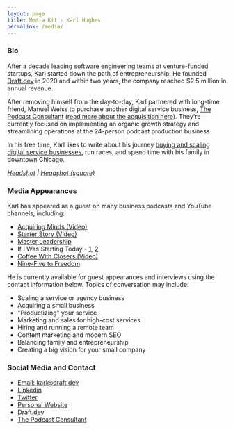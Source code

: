 ```yaml
---
layout: page
title: Media Kit - Karl Hughes
permalink: /media/
---
```


### Bio
After a decade leading software engineering teams at venture-funded startups, Karl started down the path of entrepreneurship. He founded [Draft.dev](https://draft.dev/) in 2020 and within two years, the company reached $2.5 million in annual revenue.

After removing himself from the day-to-day, Karl partnered with long-time friend, Manuel Weiss to purchase another digital service business, [The Podcast Consultant](https://thepodcastconsultant.com/) ([read more about the acquisition here](https://www.karllhughes.com/posts/acquiring-tpc)). They're currently focused on implementing an organic growth strategy and streamlining operations at the 24-person podcast production business.

In his free time, Karl likes to write about his journey [buying and scaling digital service businesses](https://www.karllhughes.com/), run races, and spend time with his family in downtown Chicago.

_[Headshot](https://drive.google.com/file/d/1qRD9gPwaZFC6c1UOVHtEBNn2nlFIcUIr/view?usp=sharing) | [Headshot (square)](https://drive.google.com/file/d/1GQ-lGWtQSCIB_cGbrr-PsFDu7d3YFQvu/view?usp=drive_link)_

### Media Appearances
Karl has appeared as a guest on many business podcasts and YouTube channels, including:

- [Acquiring Minds (Video)](https://www.youtube.com/watch?v=HtNkEh90el8)
- [Starter Story (Video)](https://www.youtube.com/watch?v=i6kCkGmJc9M)
- [Master Leadership](https://shows.acast.com/masterleadership/episodes/ml287-karl-hughes)
- If I Was Starting Today - [1](https://harkaudio.com/p/jim-huffman/building-a-productized-service-with-karl-hughes-76-jim-huffman), [2](https://harkaudio.com/p/jim-huffman/a-productized-service-roundtable-with-5-ceos-94-jim-huffman)
- [Coffee With Closers (Video)](https://www.youtube.com/watch?v=TQgeF9LTwp0)
- [Nine-Five to Freedom](https://ninefivetofreedom.com/episode38/)

He is currently available for guest appearances and interviews using the contact information below. Topics of conversation may include:

- Scaling a service or agency business
- Acquiring a small business
- "Productizing" your service
- Marketing and sales for high-cost services
- Hiring and running a remote team
- Content marketing and modern SEO
- Balancing family and entrepreneurship
- Creating a big vision for your small company

### Social Media and Contact
- [Email: karl@draft.dev](mailto:karl@draft.dev)
- [Linkedin](https://www.linkedin.com/in/karllhughes/)
- [Twitter](https://twitter.com/karllhughes)
- [Personal Website](https://www.karllhughes.com/)
- [Draft.dev](https://draft.dev)
- [The Podcast Consultant](https://thepodcastconsultant.com/)
